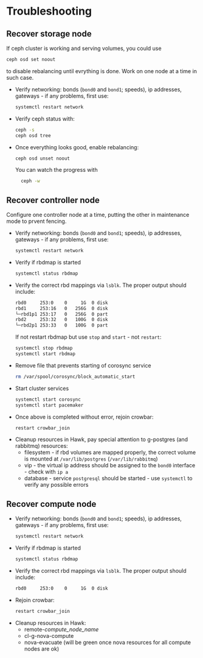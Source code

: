# **Troubleshooting**

## **Recover storage node**

If ceph cluster is working and serving volumes, you could use
  ```bash
  ceph osd set noout
  ```
to disable rebalancing until evrything is done. Work on one node at a time in such case.

- Verify networking: bonds (`bond0` and `bond1`; speeds), ip addresses, gateways - if any problems, first use:
  ```bash
  systemctl restart network
  ```
- Verify ceph status with:
  ```bash
  ceph -s
  ceph osd tree
  ```
- Once everything looks good, enable rebalancing:
  ```bash
  ceph osd unset noout
  ```
  You can watch the progress with
  ```bash
    ceph -w
  ```

## **Recover controller node**

Configure one controller node at a time, putting the other in maintenance mode to prvent fencing.

- Verify networking: bonds (`bond0` and `bond1`; speeds), ip addresses, gateways - if any problems, first use:
  ```bash
  systemctl restart network
  ```
- Verify if rbdmap is started
  ```bash
  systemctl status rbdmap
  ```
- Verify the correct rbd mappings via `lsblk`. The proper output should include:
  ```bash
  rbd0     253:0    0     1G  0 disk
  rbd1     253:16   0   256G  0 disk
  └─rbd1p1 253:17   0   256G  0 part
  rbd2     253:32   0   100G  0 disk
  └─rbd2p1 253:33   0   100G  0 part
  ```
  If not restart rbdmap but use `stop` and `start` - not `restart`:
  ```bash
  systemctl stop rbdmap
  systemctl start rbdmap
  ```
- Remove file that prevents starting of corosync service
  ```bash
  rm /var/spool/corosync/block_automatic_start
  ```
- Start cluster services
  ```bash
  systemctl start corosync
  systemctl start pacemaker
  ```
- Once above is completed without error, rejoin crowbar:
  ```bash
  restart crowbar_join
  ```
- Cleanup resources in Hawk, pay special attention to g-postgres (and rabbitmq) resources:
  - filesystem - if rbd volumes are mapped properly, the correct volume is mounted at `/var/lib/postgres` (`/var/lib/rabbitmq`)
  - vip - the virtual ip address should be assigned to the `bond0` interface - check with `ip a`
  - database - service `postgresql` should be started - use `systemctl` to verify any possible errors

## **Recover compute node**

- Verify networking: bonds (`bond0` and `bond1`; speeds), ip addresses, gateways - if any problems, first use:
  ```bash
  systemctl restart network
  ```
- Verify if rbdmap is started
  ```bash
  systemctl status rbdmap
  ```
- Verify the correct rbd mappings via `lsblk`. The proper output should include:
  ```bash
  rbd0     253:0    0     1G  0 disk
  ```
- Rejoin crowbar:
  ```bash
  restart crowbar_join
  ```
- Cleanup resources in Hawk:
  - remote-*compute_node_name*
  - cl-g-nova-compute
  - nova-evacuate (will be green once nova resources for all compute nodes are ok)
